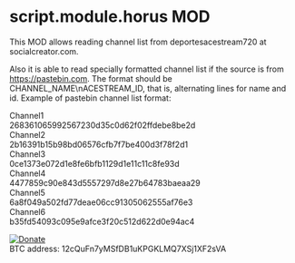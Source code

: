 # script.module.horus MOD

This MOD allows reading channel list from deportesacestream720 at socialcreator.com. 

Also it is able to read specially formatted channel list if the source is from https://pastebin.com. The format should be CHANNEL_NAME\nACESTREAM_ID, that is, alternating lines for name and id. Example of pastebin channel list format:

Channel1  
268361065992567230d35c0d62f02ffdebe8be2d  
Channel2  
2b16391b15b98bd06576cfb7f7be400d3f78f2d1  
Channel3   
0ce1373e072d1e8fe6bfb1129d1e11c11c8fe93d  
Channel4  
4477859c90e843d5557297d8e27b64783baeaa29  
Channel5  
6a8f049a502fd77deae06cc91305062555af76e3  
Channel6  
b35fd54093c095e9afce3f20c512d622d0e94ac4    



[![Donate](https://www.paypalobjects.com/es_ES/ES/i/btn/btn_donateCC_LG.gif)](https://www.paypal.com/cgi-bin/webscr?cmd=_s-xclick&hosted_button_id=ER2LTNM5LZDTY)  
BTC address: 12cQuFn7yMSfDB1uKPGKLMQ7XSj1XF2sVA

